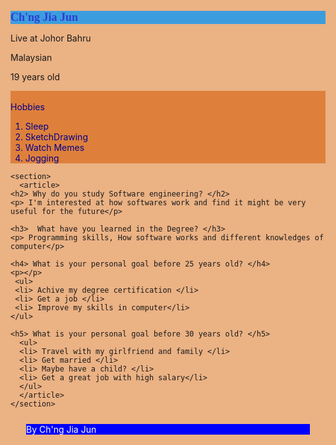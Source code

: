 <html style= "background-color:hsl(27,72%,72%)">
<header> 
  <title>Introduce Yourself</title> 
  <style>
    title{font-family:'Courier New', Courier, monospace; font-size:x-large;color: crimson;}
    header{margin : 25px 25px; background-color: blue; color: white; }
    footer{margin : 25px 25px; background-color: blue; color: white;}
    article{color:darkblue; background-color:rgb(222,128,60);}
    h1{color:rgb(46, 62, 211); font-size: large; background-color:rgb(60,157,222); font-family: 'Times New Roman', Times, serif;}
    h2{color:darkblue;}
    h3{color:darkblue;}
    h4{color:darkblue;}
    h5{color:darkblue;}
    #intro.html{height:50%;}
  </style> 
</header> 

<body> 
  
  <h1> Ch'ng Jia Jun </h1> 

  <section> 
    <p> Live at Johor Bahru </p> 
    <p> Malaysian </p>
    <p> 19 years old </p>
  </section> 

  <section> 
    <article>
      <br>Hobbies</br> 
      <ol> 
      <li>Sleep</li> 
      <li>SketchDrawing</li> 
      <li>Watch Memes</li> 
      <li>Jogging</li> 
      </ol> 
    </article>
  </section> 

    <section>
      <article>
    <h2> Why do you study Software engineering? </h2> 
    <p> I'm interested at how softwares work and find it might be very useful for the future</p> 

    <h3>  What have you learned in the Degree? </h3> 
    <p> Programming skills, How software works and different knowledges of computer</p>

    <h4> What is your personal goal before 25 years old? </h4> 
    <p></p>
     <ul> 
     <li> Achive my degree certification </li> 
     <li> Get a job </li>
     <li> Improve my skills in computer</li>
    </ul> 

    <h5> What is your personal goal before 30 years old? </h5> 
      <ul> 
      <li> Travel with my girlfriend and family </li> 
      <li> Get married </li> 
      <li> Maybe have a child? </li>
      <li> Get a great job with high salary</li>
      </ul> 
      </article>
    </section> 

</body> 

<footer>
<p>By Ch'ng Jia Jun</p>
</footer>

</html> 